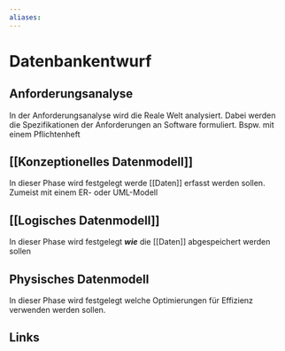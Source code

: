 ```yaml
---
aliases: 
---
```

# Datenbankentwurf 
## Anforderungsanalyse
In der Anforderungsanalyse wird die Reale Welt analysiert. Dabei werden die Spezifikationen der Anforderungen an Software formuliert. Bspw. mit einem Pflichtenheft

## [[Konzeptionelles Datenmodell]]
In dieser Phase wird festgelegt werde [[Daten]] erfasst werden sollen. Zumeist mit einem ER- oder UML-Modell

## [[Logisches Datenmodell]]
In dieser Phase wird festgelegt ***wie*** die [[Daten]] abgespeichert werden sollen

## Physisches Datenmodell
In dieser Phase wird festgelegt welche Optimierungen für Effizienz verwenden werden sollen.

## Links